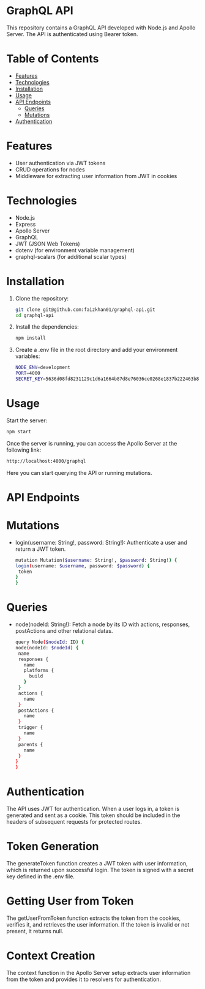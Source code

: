 # GraphQL API

This repository contains a GraphQL API developed with Node.js and Apollo Server. The API is authenticated using Bearer token.

# Table of Contents

- [Features](#features)
- [Technologies](#technologies)
- [Installation](#installation)
- [Usage](#usage)
- [API Endpoints](#api-endpoints)
  - [Queries](#queries)
  - [Mutations](#mutations)
- [Authentication](#authentication)

# Features

- User authentication via JWT tokens
- CRUD operations for nodes
- Middleware for extracting user information from JWT in cookies

# Technologies

- Node.js
- Express
- Apollo Server
- GraphQL
- JWT (JSON Web Tokens)
- dotenv (for environment variable management)
- graphql-scalars (for additional scalar types)

# Installation

1. Clone the repository:
   ```bash
   git clone git@github.com:faizkhan01/graphql-api.git
   cd graphql-api
   ```
2. Install the dependencies:

   ```bash
   npm install
   ```

3. Create a .env file in the root directory and add your environment variables:

   ```bash
   NODE_ENV=development
   PORT=4000
   SECRET_KEY=5636d08fd8231129c1d6a1664b87d8e76036ce0268e1837b222463b8373c61b2
   ```

# Usage

Start the server:

```bash
npm start
```

Once the server is running, you can access the Apollo Server at the following link:

```bash
http://localhost:4000/graphql
```

Here you can start querying the API or running mutations.

# API Endpoints

# Mutations

- login(username: String!, password: String!): Authenticate a user and return a JWT token.

  ```bash
  mutation Mutation($username: String!, $password: String!) {
  login(username: $username, password: $password) {
   token
  }
  }
  ```

# Queries

- node(nodeId: String!): Fetch a node by its ID with actions, responses, postActions and other relational datas.

  ```bash
  query Node($nodeId: ID) {
  node(nodeId: $nodeId) {
   name
   responses {
     name
     platforms {
       build
     }
   }
   actions {
     name
   }
   postActions {
     name
   }
   trigger {
     name
   }
   parents {
     name
   }
  }
  }
  ```

# Authentication

The API uses JWT for authentication. When a user logs in, a token is generated and sent as a cookie. This token should be included in the headers of subsequent requests for protected routes.

# Token Generation

The generateToken function creates a JWT token with user information, which is returned upon successful login. The token is signed with a secret key defined in the .env file.

# Getting User from Token

The getUserFromToken function extracts the token from the cookies, verifies it, and retrieves the user information. If the token is invalid or not present, it returns null.

# Context Creation

The context function in the Apollo Server setup extracts user information from the token and provides it to resolvers for authentication.
